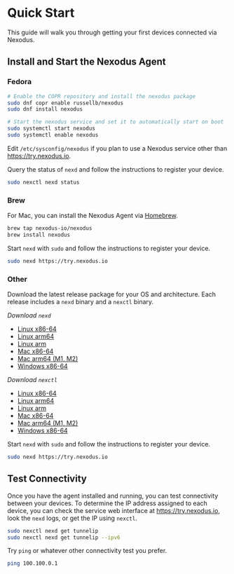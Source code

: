 # Quick Start

This guide will walk you through getting your first devices connected via Nexodus.

## Install and Start the Nexodus Agent

### Fedora

```sh
# Enable the COPR repository and install the nexodus package
sudo dnf copr enable russellb/nexodus
sudo dnf install nexodus

# Start the nexodus service and set it to automatically start on boot
sudo systemctl start nexodus
sudo systemctl enable nexodus
```

Edit `/etc/sysconfig/nexodus` if you plan to use a Nexodus service other than <https://try.nexodus.io>.

Query the status of `nexd` and follow the instructions to register your device.

```sh
sudo nexctl nexd status
```

### Brew

For Mac, you can install the Nexodus Agent via [Homebrew](https://brew.sh/).

```sh
brew tap nexodus-io/nexodus
brew install nexodus
```

Start `nexd` with `sudo` and follow the instructions to register your device.

```sh
sudo nexd https://try.nexodus.io
```

### Other

Download the latest release package for your OS and architecture. Each release includes a `nexd` binary and a `nexctl` binary.

*Download `nexd`*

- [Linux x86-64](https://nexodus-io.s3.amazonaws.com/linux-amd64/nexd)
- [Linux arm64](https://nexodus-io.s3.amazonaws.com/linux-arm64/nexd)
- [Linux arm](https://nexodus-io.s3.amazonaws.com/linux-arm/nexd)
- [Mac x86-64](https://nexodus-io.s3.amazonaws.com/darwin-amd64/nexd)
- [Mac arm64 (M1, M2)](https://nexodus-io.s3.amazonaws.com/darwin-arm64/nexd)
- [Windows x86-64](https://nexodus-io.s3.amazonaws.com/windows-amd64/nexd.exe)

*Download `nexctl`*

- [Linux x86-64](https://nexodus-io.s3.amazonaws.com/linux-amd64/nexctl)
- [Linux arm64](https://nexodus-io.s3.amazonaws.com/linux-arm64/nexctl)
- [Linux arm](https://nexodus-io.s3.amazonaws.com/linux-arm/nexctl)
- [Mac x86-64](https://nexodus-io.s3.amazonaws.com/darwin-amd64/nexctl)
- [Mac arm64 (M1, M2)](https://nexodus-io.s3.amazonaws.com/darwin-arm64/nexctl)
- [Windows x86-64](https://nexodus-io.s3.amazonaws.com/windows-amd64/nexctl.exe)

Start `nexd` with `sudo` and follow the instructions to register your device.

```sh
sudo nexd https://try.nexodus.io
```

## Test Connectivity

Once you have the agent installed and running, you can test connectivity between your devices. To determine the IP address assigned to each device, you can check the service web interface at <https://try.nexodus.io>, look the `nexd` logs, or get the IP using `nexctl`.

```sh
sudo nexctl nexd get tunnelip
sudo nexctl nexd get tunnelip --ipv6
```

Try `ping` or whatever other connectivity test you prefer.

```sh
ping 100.100.0.1
```
